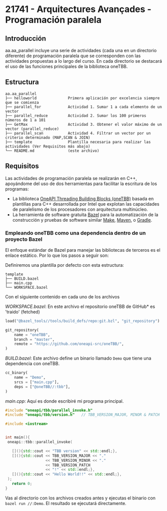 # 21741 - Arquitectures Avançades - Programación paralela

## Introducción

  aa.aa_parallel incluye una serie de actividades (cada una en un directorio diferente) de programación paralela que se corresponden con las actividades propuestas a lo largo del curso. 
  En cada directorio se destacará el uso de las funciones principales de la biblioteca oneTBB.
    
 ## Estructura 
 
 ```
aa.aa_parallel
├── helloworld              Primera aplicación por excelencia siempre que se comienza
├── parallel_for            Actividad 1. Sumar 1 a cada elemento de un vector  
├── parallel_reduce         Actividad 2. Sumar los 100 primeros números de 1 a 101
├── GetMax                  Actividad 3. Obtener el valor máximo de un vector (parallel_reduce)
├── parallel_scan           Actividad 4. Filtrar un vector por un criterio determinado (MAP,SCAN & JOIN)
├── template                Plantilla necesaria para realizar las actividades (Ver Requisitos más abajo)
└── README.md               (este archivo)
```
 

## Requisitos

   Las actividades de programación paralela se realizarán en C++, apoyándome del uso de dos herramientas para facilitar la escritura de los programas:  
   
   * La biblioteca [OneAPI Threading Building Blocks (oneTBB)](https://oneapi-src.github.io/oneTBB/) basada en plantillas para C++ desarrollada por Intel que explotan las capacidades de paralelismo de los procesadores con arquitectura multinúcleo.
   * La herramienta de software gratuita [Bazel](https://bazel.build/) para la automatización de la construcción y pruebas de software similar [Make](https://www.gnu.org/software/make), [Maven](https://maven.apache.org/), o [Gradle](https://gradle.org/).


### Empleando oneTBB como una dependencia dentro de un proyecto Bazel

El enfoque estándar de Bazel para manejar las bibliotecas de terceros es el enlace estático. Por lo que los pasos a seguir son:

Definiremos una plantilla por defecto con esta estructura:

```
template
├── BUILD.bazel
├── main.cpp
└── WORKSPACE.bazel
```
Con el siguiente contenido en cada uno de los archivos

_WORKSPACE.bazel_: En este archivo el repositorio oneTBB de GitHub* es 'traido' (fetched)
```python
load("@bazel_tools//tools/build_defs/repo:git.bzl", "git_repository")

git_repository(
    name = "oneTBB",
    branch = "master",
    remote = "https://github.com/oneapi-src/oneTBB/",
)
```

_BUILD.bazel_: Este archivo define un binario llamado `Demo` que tiene una dependencia con oneTBB.

```python
cc_binary(
    name = "Demo",
    srcs = ["main.cpp"],
    deps = ["@oneTBB//:tbb"],
)
```

_main.cpp_: Aquí es donde escribiré mi programa principal.

```c++
#include "oneapi/tbb/parallel_invoke.h"
#include "oneapi/tbb/version.h"   // TBB_VERSION_MAJOR, MINOR & PATCH

#include <iostream>


int main(){
 oneapi::tbb::parallel_invoke(

   [](){std::cout << "TBB version" << std::endl;},
   [](){std::cout << TBB_VERSION_MAJOR << "."
                  << TBB_VERSION_MINOR << "."
                  << TBB_VERSION_PATCH
                  << "!" << std::endl;},
   [](){std::cout << "Hello World!!" << std::endl;},
 );
   return 0;
}
```

Vas al directorio con los archivos creados antes y ejecutas el binario con `bazel run //:Demo`.
El resultado se ejecutará directamente.
